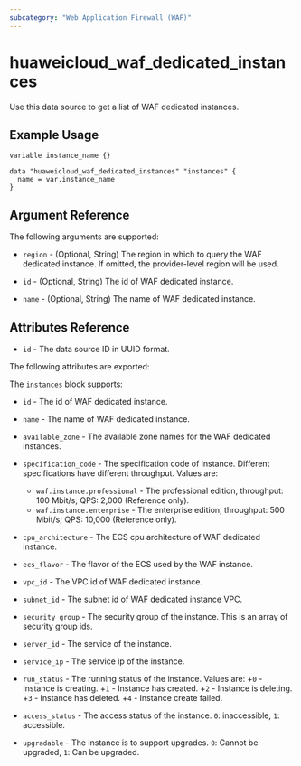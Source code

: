 ```yaml
---
subcategory: "Web Application Firewall (WAF)"
---
```


# huaweicloud_waf_dedicated_instances

Use this data source to get a list of WAF dedicated instances.

## Example Usage

```hcl
variable instance_name {}

data "huaweicloud_waf_dedicated_instances" "instances" {
  name = var.instance_name
}
```

## Argument Reference

The following arguments are supported:

* `region` - (Optional, String) The region in which to query the WAF dedicated instance.
  If omitted, the provider-level region will be used.

* `id` - (Optional, String) The id of WAF dedicated instance.

* `name` - (Optional, String) The name of WAF dedicated instance.

## Attributes Reference

* `id` - The data source ID in UUID format.

The following attributes are exported:

The `instances` block supports:

* `id` - The id of WAF dedicated instance.

* `name` - The name of WAF dedicated instance.

* `available_zone` - The available zone names for the WAF dedicated instances.

* `specification_code` - The specification code of instance.
  Different specifications have different throughput. Values are:
  * `waf.instance.professional` - The professional edition, throughput: 100 Mbit/s; QPS: 2,000 (Reference only).
  * `waf.instance.enterprise` - The enterprise edition, throughput: 500 Mbit/s; QPS: 10,000 (Reference only).

* `cpu_architecture` - The ECS cpu architecture of WAF dedicated instance.

* `ecs_flavor` - The flavor of the ECS used by the WAF instance.

* `vpc_id` - The VPC id of WAF dedicated instance.

* `subnet_id` - The subnet id of WAF dedicated instance VPC.

* `security_group` - The security group of the instance. This is an array of security group ids.

* `server_id` - The service of the instance.

* `service_ip` - The service ip of the instance.

* `run_status` - The running status of the instance. Values are:
  +`0` - Instance is creating.
  +`1` - Instance has created.
  +`2` - Instance is deleting.
  +`3` - Instance has deleted.
  +`4` - Instance create failed.

* `access_status` - The access status of the instance. `0`: inaccessible, `1`: accessible.

* `upgradable` - The instance is to support upgrades. `0`: Cannot be upgraded, `1`: Can be upgraded.
